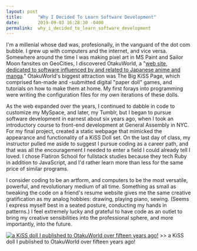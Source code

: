 ```yaml
---
layout: post
title:      "Why I Decided To Learn Software Development"
date:       2019-09-03 16:28:30 -0400
permalink:  why_i_decided_to_learn_software_development
---
```



	
I'm a millenial whose dad was, profesionally, in the vanguard of the dot com bubble. I grew up with computers and the internet, and vice versa. Somewhere around the time I was making pixel art in MS Paint and Sailor Moon fansites on GeoCities, I discovered OtakuWorld, a "[web site, dedicated to software influenced by and related to Japanese anime and manga](http://https://otakuworld.com/)." OtakuWorld's biggest attraction was The Big KiSS Page, which comprised fan-made and -submitted digital "paper doll" games, and tutorials on how to make them at home. My first forays into programming were writing the configuration files for my own iterations of these dolls.

As the web expanded over the years, I continued to dabble in code to customize my MySpace, and later, my Tumblr, but I began to pursue software development in earnest about six years ago, when I took an introductory course to front-end development at General Assembly in NYC. For my final project, created a static webpage that mimicked the appearance and functionality of a KiSS Doll set. On the last day of class, my instructor pulled me aside to suggest I pursue coding as a career path, and that was all the encouragement I needed to enter a field I could already tell I loved. I chose Flatiron School for fullstack studies because they tech Ruby in addition to JavaScript, and I'd rather learn more than less for the same price of similar programs.

I consider coding to be an artform, and computers to be the most versatile, powerful, and revolutionary medium of all time. Something as small as tweaking the code on a friend's resume website gives me the same creative gratification as my analog hobbies: drawing, playing piano, sewing. (Seems I express myself best in a seated posture, conducting my hands in patterns.) I feel extremely lucky and grateful to have code as an outlet to bring my creative sensibilities into the professional sphere, and more importantly, into the future.

[![a KiSS doll I published to OtakuWorld over fifteen years ago!](https://i.imgur.com/1W64pkp.png)](https://otakuworld.com/index.html?/kiss/dolls/?/kiss/dolls/pages/c/candi.htm) >> a KiSS doll I published to OtakuWorld over fifteen years ago!



